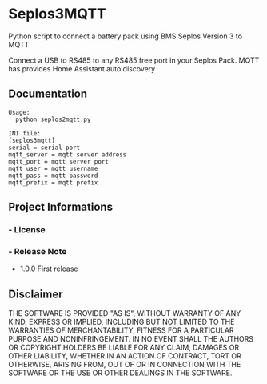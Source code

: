 
Seplos3MQTT
=============

Python script to connect a battery pack using BMS Seplos Version 3 to MQTT

Connect a USB to RS485 to any RS485 free port in your Seplos Pack.
MQTT has provides Home Assistant auto discovery

Documentation
-------------

```text
Usage:  
  python seplos2mqtt.py 

INI file:  
[seplos3mqtt]
serial = serial port
mqtt_server = mqtt server address
mqtt_port = mqtt server port
mqtt_user = mqtt username
mqtt_pass = mqtt password
mqtt_prefix = mqtt prefix
```

Project Informations
--------------------



### - License

### - Release Note

* 1.0.0 First release

Disclaimer
----------

THE SOFTWARE IS PROVIDED "AS IS", WITHOUT WARRANTY OF ANY KIND, EXPRESS OR IMPLIED, INCLUDING BUT NOT LIMITED TO THE WARRANTIES OF MERCHANTABILITY, FITNESS FOR A PARTICULAR PURPOSE AND NONINFRINGEMENT.
IN NO EVENT SHALL THE AUTHORS OR COPYRIGHT HOLDERS BE LIABLE FOR ANY CLAIM, DAMAGES OR OTHER LIABILITY, WHETHER IN AN ACTION OF CONTRACT, TORT OR OTHERWISE, ARISING FROM, OUT OF OR IN CONNECTION WITH THE SOFTWARE OR THE USE OR OTHER DEALINGS IN THE SOFTWARE.

